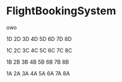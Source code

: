 # FlightBookingSystem

owo

1D 2D 3D 4D 5D 6D 7D 8D

1C 2C 3C 4C 5C 6C 7C 8C

1B 2B 3B 4B 5B 6B 7B 8B

1A 2A 3A 4A 5A 6A 7A 8A
